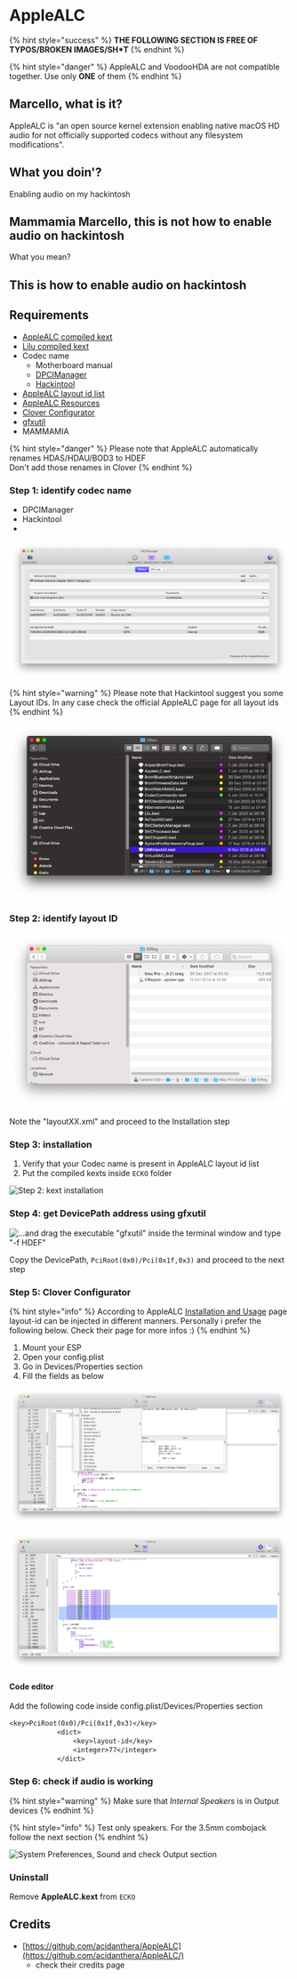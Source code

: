 # AppleALC

{% hint style="success" %}
**THE FOLLOWING SECTION IS FREE OF TYPOS/BROKEN IMAGES/SH\*T**
{% endhint %}

{% hint style="danger" %}
AppleALC and VoodooHDA are not compatible together. Use only **ONE** of them
{% endhint %}

## Marcello, what is it?

AppleALC is "an open source kernel extension enabling native macOS HD audio for not officially supported codecs without any filesystem modifications".

## What you doin'?

Enabling audio on my hackintosh

## Mammamia Marcello, this is not how to enable audio on hackintosh

What you mean?

## This is how to enable audio on hackintosh

## Requirements

* [AppleALC compiled kext](https://github.com/acidanthera/AppleALC/releases)
* [Lilu compiled kext](https://github.com/acidanthera/Lilu/releases)
* Codec name
  * Motherboard manual
  * [DPCIManager](https://github.com/MuntashirAkon/DPCIManager/releases)
  * [Hackintool](http://headsoft.com.au/download/mac/Hackintool.zip)
* [AppleALC layout id list](https://github.com/acidanthera/AppleALC/wiki/Supported-codecs)
* [AppleALC Resources](https://github.com/acidanthera/AppleALC/tree/master/Resources)
* [Clover Configurator](https://mackie100projects.altervista.org/download-clover-configurator/)
* [gfxutil](https://github.com/acidanthera/gfxutil/releases)
* MAMMAMIA

{% hint style="danger" %}
Please note that AppleALC automatically renames HDAS/HDAU/BOD3 to HDEF  
Don't add those renames in Clover
{% endhint %}

### Step 1: identify codec name

* DPCIManager
* Hackintool
* 
![DPCIManager Status](../.gitbook/assets/image.png)

{% hint style="warning" %}
Please note that Hackintool suggest you some Layout IDs. In any case check the official AppleALC page for all layout ids
{% endhint %}

![Audio section](../.gitbook/assets/image-91.png)

### Step 2: identify layout ID

![e.g. ALC295 layout ids](../.gitbook/assets/image-84.png)

Note the "layoutXX.xml" and proceed to the Installation step

### Step 3: installation

1. Verify that your Codec name is present in AppleALC layout id list
2. Put the compiled kexts inside `ECKO` folder

![Step 2: kext installation](https://github.com/mammamiamarcello/mammamia-marcello-vanilla-guides/tree/664b37540b1eb3eddabd08075a7cff9210e60efd/.gitbook/assets/image-114.png)

### Step 4: get DevicePath address using gfxutil

![...and drag the executable &quot;gfxutil&quot; inside the terminal window and type &quot;-f HDEF&quot; ](https://github.com/mammamiamarcello/mammamia-marcello-vanilla-guides/tree/664b37540b1eb3eddabd08075a7cff9210e60efd/.gitbook/assets/image-113.png)

Copy the DevicePath, `PciRoot(0x0)/Pci(0x1f,0x3)` and proceed to the next step

### Step 5: Clover Configurator

{% hint style="info" %}
According to AppleALC [Installation and Usage](https://github.com/acidanthera/AppleALC/wiki/Installation-and-usage) page layout-id can be injected in different manners. Personally i prefer the following below. Check their page for more infos :\)
{% endhint %}

1. Mount your ESP 
2. Open your config.plist
3. Go in Devices/Properties section
4. Fill the fields as below

![Mount EFI and open config.plist](../.gitbook/assets/image-77.png)

![Set Audio/Inject to No and change 77 with your layout-id](../.gitbook/assets/image-89.png)

#### Code editor

Add the following code inside config.plist/Devices/Properties section

```text
<key>PciRoot(0x0)/Pci(0x1f,0x3)</key>
            <dict>
                <key>layout-id</key>
                <integer>77</integer>
            </dict>
```

### Step 6: check if audio is working

{% hint style="warning" %}
Make sure that _Internal Speakers_ is in Output devices
{% endhint %}

{% hint style="info" %}
Test only speakers. For the 3.5mm combojack follow the next section
{% endhint %}

![System Preferences, Sound and check Output section](https://github.com/mammamiamarcello/mammamia-marcello-vanilla-guides/tree/664b37540b1eb3eddabd08075a7cff9210e60efd/.gitbook/assets/image-117.png)

### Uninstall

Remove **AppleALC.kext** from `ECKO`

## Credits

* [https://github.com/acidanthera/AppleALC](https://github.com/acidanthera/AppleALC/)
  * check their credits page


